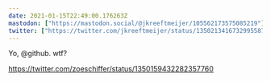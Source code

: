 ```yaml
---
date: 2021-01-15T22:49:00.176263Z
mastodon: ["https://mastodon.social/@jkreeftmeijer/105562173575085219"]
twitter: ["https://twitter.com/jkreeftmeijer/status/1350213416732995587"]
---
```

Yo, @github. wtf?

https://twitter.com/zoeschiffer/status/1350159432282357760
